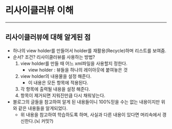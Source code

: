 # 리사이클러뷰 이해

***

## 리사이클러뷰에 대해 알게된 점

* 하나의 view holder를 만들어서 holder를 재활용(Recycle)하며 리스트를 보여줌.
* 순서? 조건? 리사이클러뷰를 사용하는 방법?
  1.  view holder를 만들 때 어느 xml파일을 사용할지 정한다.
      * view holder : 뷰들을 하나의 레이아웃에 붙여놓은 것
  2. view holder의 내용물을 설정 해준다.
      * 이 내용은 모든 항목에 적용된다.
  3. 각 항목에 출력될 내용을 설정 해준다.
  4. 항목이 제거되면 지워진만큼 다시 채워넣는다.
* 블로그의 글들을 참고하여 알게 된 내용들이니 100%믿을 수는 없는 내용이지만 위와 같은 내용들을 알게되었다.
  * 위 내용을 참고하여 학습하도록 하며, 사실과 다른 내용이 있다면 머리속에서 갱신한다.(뇌 커밋?) 
